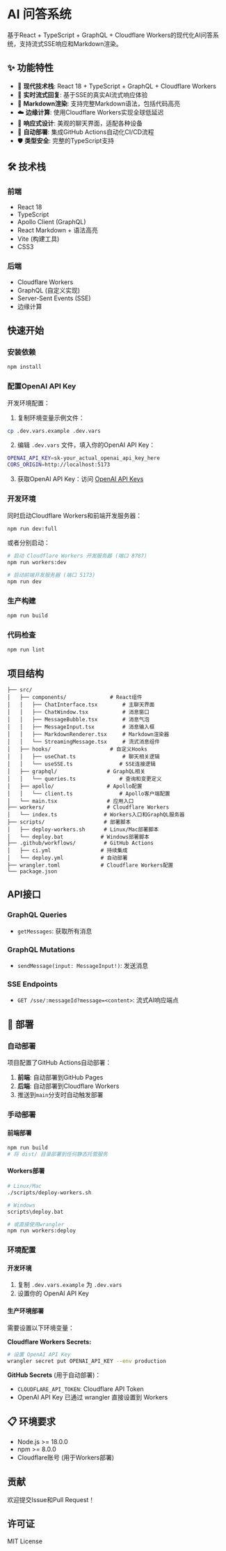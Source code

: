 # AI 问答系统

基于React + TypeScript + GraphQL + Cloudflare Workers的现代化AI问答系统，支持流式SSE响应和Markdown渲染。

## ✨ 功能特性

- 🚀 **现代技术栈**: React 18 + TypeScript + GraphQL + Cloudflare Workers
- 💬 **实时流式回复**: 基于SSE的真实AI流式响应体验
- 📝 **Markdown渲染**: 支持完整Markdown语法，包括代码高亮
- ☁️ **边缘计算**: 使用Cloudflare Workers实现全球低延迟
- 🎨 **响应式设计**: 美观的聊天界面，适配各种设备
- 🔄 **自动部署**: 集成GitHub Actions自动化CI/CD流程
- 🛡️ **类型安全**: 完整的TypeScript支持

## 🛠️ 技术栈

### 前端
- React 18
- TypeScript
- Apollo Client (GraphQL)
- React Markdown + 语法高亮
- Vite (构建工具)
- CSS3

### 后端
- Cloudflare Workers
- GraphQL (自定义实现)
- Server-Sent Events (SSE)
- 边缘计算

## 快速开始

### 安装依赖

```bash
npm install
```

### 配置OpenAI API Key

开发环境配置：

1. 复制环境变量示例文件：
```bash
cp .dev.vars.example .dev.vars
```

2. 编辑 `.dev.vars` 文件，填入你的OpenAI API Key：
```bash
OPENAI_API_KEY=sk-your_actual_openai_api_key_here
CORS_ORIGIN=http://localhost:5173
```

3. 获取OpenAI API Key：访问 [OpenAI API Keys](https://platform.openai.com/api-keys)

### 开发环境

同时启动Cloudflare Workers和前端开发服务器：

```bash
npm run dev:full
```

或者分别启动：

```bash
# 启动 Cloudflare Workers 开发服务器 (端口 8787)
npm run workers:dev

# 启动前端开发服务器 (端口 5173)  
npm run dev
```

### 生产构建

```bash
npm run build
```

### 代码检查

```bash
npm run lint
```

## 项目结构

```
├── src/
│   ├── components/              # React组件
│   │   ├── ChatInterface.tsx        # 主聊天界面
│   │   ├── ChatWindow.tsx           # 消息窗口
│   │   ├── MessageBubble.tsx        # 消息气泡
│   │   ├── MessageInput.tsx         # 消息输入框
│   │   ├── MarkdownRenderer.tsx     # Markdown渲染器
│   │   └── StreamingMessage.tsx     # 流式消息组件
│   ├── hooks/                   # 自定义Hooks
│   │   ├── useChat.ts               # 聊天相关逻辑
│   │   └── useSSE.ts               # SSE连接逻辑
│   ├── graphql/                # GraphQL相关
│   │   └── queries.ts              # 查询和变更定义
│   ├── apollo/                 # Apollo配置
│   │   └── client.ts               # Apollo客户端配置
│   └── main.tsx                # 应用入口
├── workers/                    # Cloudflare Workers
│   └── index.ts               # Workers入口和GraphQL服务器
├── scripts/                   # 部署脚本
│   ├── deploy-workers.sh      # Linux/Mac部署脚本
│   └── deploy.bat            # Windows部署脚本
├── .github/workflows/         # GitHub Actions
│   ├── ci.yml                # 持续集成
│   └── deploy.yml            # 自动部署
├── wrangler.toml             # Cloudflare Workers配置
└── package.json
```

## API接口

### GraphQL Queries

- `getMessages`: 获取所有消息

### GraphQL Mutations

- `sendMessage(input: MessageInput!)`: 发送消息

### SSE Endpoints

- `GET /sse/:messageId?message=<content>`: 流式AI响应端点

## 🚀 部署

### 自动部署

项目配置了GitHub Actions自动部署：

1. **前端**: 自动部署到GitHub Pages
2. **后端**: 自动部署到Cloudflare Workers
3. 推送到`main`分支时自动触发部署

### 手动部署

#### 前端部署
```bash
npm run build
# 将 dist/ 目录部署到任何静态托管服务
```

#### Workers部署
```bash
# Linux/Mac
./scripts/deploy-workers.sh

# Windows
scripts\deploy.bat

# 或直接使用wrangler
npm run workers:deploy
```

### 环境配置

#### 开发环境
1. 复制 `.dev.vars.example` 为 `.dev.vars`
2. 设置你的 OpenAI API Key

#### 生产环境部署
需要设置以下环境变量：

**Cloudflare Workers Secrets:**
```bash
# 设置 OpenAI API Key
wrangler secret put OPENAI_API_KEY --env production
```

**GitHub Secrets** (用于自动部署)：
- `CLOUDFLARE_API_TOKEN`: Cloudflare API Token
- OpenAI API Key 已通过 wrangler 直接设置到 Workers

## 📋 环境要求

- Node.js >= 18.0.0
- npm >= 8.0.0
- Cloudflare账号 (用于Workers部署)

## 贡献

欢迎提交Issue和Pull Request！

## 许可证

MIT License